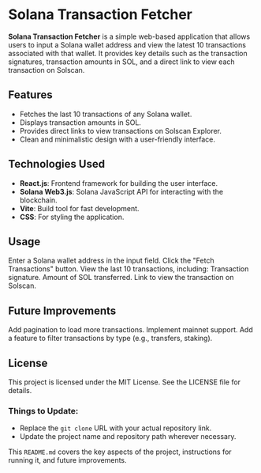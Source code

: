 
# Solana Transaction Fetcher

**Solana Transaction Fetcher** is a simple web-based application that allows users to input a Solana wallet address and view the latest 10 transactions associated with that wallet. It provides key details such as the transaction signatures, transaction amounts in SOL, and a direct link to view each transaction on Solscan.


## Features

- Fetches the last 10 transactions of any Solana wallet.
- Displays transaction amounts in SOL.
- Provides direct links to view transactions on Solscan Explorer.
- Clean and minimalistic design with a user-friendly interface.


## Technologies Used

- **React.js**: Frontend framework for building the user interface.
- **Solana Web3.js**: Solana JavaScript API for interacting with the blockchain.
- **Vite**: Build tool for fast development.
- **CSS**: For styling the application.


## Usage
Enter a Solana wallet address in the input field.
Click the "Fetch Transactions" button.
View the last 10 transactions, including:
Transaction signature.
Amount of SOL transferred.
Link to view the transaction on Solscan.


## Future Improvements
Add pagination to load more transactions.
Implement mainnet support.
Add a feature to filter transactions by type (e.g., transfers, staking).


## License
This project is licensed under the MIT License. See the LICENSE file for details.


### Things to Update:
- Replace the `git clone` URL with your actual repository link.
- Update the project name and repository path wherever necessary.


This `README.md` covers the key aspects of the project, instructions for running it, and future improvements.
